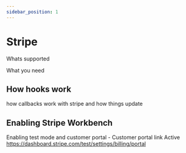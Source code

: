 ```yaml
---
sidebar_position: 1
---
```


# Stripe 

Whats supported 

What you need 


## How hooks work

how callbacks work with stripe and how things  update 

## Enabling Stripe Workbench



Enabling test mode and customer portal - Customer portal link
Active
https://dashboard.stripe.com/test/settings/billing/portal 